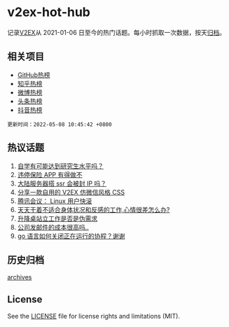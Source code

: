 # v2ex-hot-hub

 记录[V2EX](https://www.v2ex.com/)从 2021-01-06 日至今的热门话题。每小时抓取一次数据，按天[归档](archives)。
 
 ## 相关项目

- [GitHub热榜](https://github.com/lonnyzhang423/github-hot-hub)
- [知乎热榜](https://github.com/lonnyzhang423/zhihu-hot-hub)
- [微博热榜](https://github.com/lonnyzhang423/weibo-hot-hub)
- [头条热榜](https://github.com/lonnyzhang423/toutiao-hot-hub)
- [抖音热榜](https://github.com/lonnyzhang423/douyin-hot-hub)


 `更新时间：2022-05-08 10:45:42 +0800`

## 热议话题

1. [自学有可能达到研究生水平吗？](https://www.v2ex.com/t/851340)
1. [违停保险 APP 有得做不](https://www.v2ex.com/t/851417)
1. [大陆服务器搭 ssr 会被封 IP 吗？](https://www.v2ex.com/t/851443)
1. [分享一款自用的 V2EX 仿微信风格 CSS](https://www.v2ex.com/t/851399)
1. [腾讯会议： Linux 用户快滚](https://www.v2ex.com/t/851449)
1. [天天干着不适合身体状况和反感的工作,心情很差怎么办?](https://www.v2ex.com/t/851315)
1. [升降桌站立工作是否是伪需求](https://www.v2ex.com/t/851331)
1. [公司发邮件的成本很高吗..](https://www.v2ex.com/t/851370)
1. [go 语言如何关闭正在运行的协程？谢谢](https://www.v2ex.com/t/851321)

## 历史归档

[archives](archives)

## License

See the [LICENSE](LICENSE) file for license rights and limitations (MIT).
